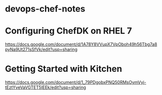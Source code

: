 # devops-chef-notes


# Configuring ChefDK on RHEL 7
https://docs.google.com/document/d/1A78Y8VVupX7VpOboh49h56Tbg7a8pyNa9Ut271sSfVk/edit?usp=sharing

# Getting Started with Kitchen
https://docs.google.com/document/d/1_79PDgobxPNQ50RMsOymVyj-tEztYveVaVGTET5IEEk/edit?usp=sharing
